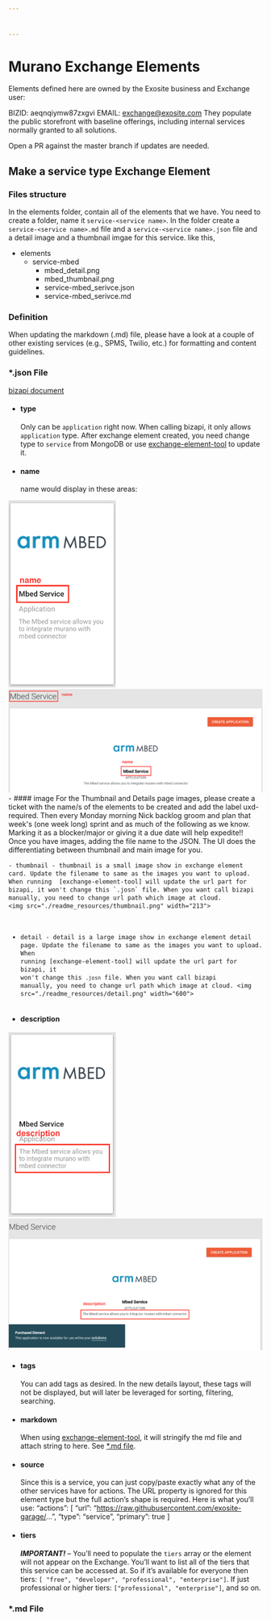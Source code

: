 ```yaml
---


---
```


<h1 id="murano-exchange-elements">Murano Exchange Elements</h1>
<p>Elements defined here are owned by the Exosite business and Exchange user:</p>
<p>BIZID: aeqnqiymw87zxgvi
EMAIL: <a href="mailto:exchange@exosite.com">exchange@exosite.com</a>
They populate the public storefront with baseline offerings, including internal services normally granted to all solutions.</p>
<p>Open a PR against the master branch if updates are needed.</p>
<h2 id="make-a-service-type-exchange-element">Make a service type Exchange Element</h2>
<h3 id="files-structure">Files structure</h3>
<p>In the elements folder, contain all of the elements that we have. You need to create a folder, name it <code>service-&lt;service name&gt;</code>. In the folder create  a <code>service-&lt;service name&gt;.md</code> file and a <code>service-&lt;service name&gt;.json</code> file and a detail image and a thumbnail imgae for this service.  like this,</p>
<ul>
<li>elements
<ul>
<li>service-mbed
<ul>
<li>mbed_detail.png</li>
<li>mbed_thumbnail.png</li>
<li>service-mbed_serivce.json</li>
<li>service-mbed_serivce.md</li>
</ul>
</li>
</ul>
</li>
</ul>
<h3 id="definition">Definition</h3>
<p>When updating the markdown (.md) file, please have a look at a couple of other existing services (e.g., SPMS, Twilio, etc.) for formatting and content guidelines.</p>
<h3 id="json-file">*.json File</h3>
<p><a href="https://docs.google.com/document/d/1VlFmkiNcBK9AX6BpgV-E_5EDGgt0K_L5exJcgv6gEDQ/edit#heading=h.l6fiheqnpa08">bizapi document</a></p>
<ul>
<li>
<h4 id="type">type</h4>
Only can be <code>application</code> right now. When calling bizapi, it only allows <code>application</code> type. After exchange element created, you need change type to <code>service</code> from MongoDB or use <a href="https://github.com/exosite/dqa-env/tree/master/bin/exchange-element-tool">exchange-element-tool</a> to update it.</li>
<li>
<h4 id="name">name</h4>
name would display in these areas:</li>
</ul>
<img src="./readme_resources/name.png" width="213">
<img src="./readme_resources/name2.png" width="600">
- #### image
	For the Thumbnail and Details page images, please create a ticket with the name/s of the elements to be created and add the label uxd-required. Then every Monday morning Nick backlog groom and plan that week's (one week long) sprint and as much of the following as we know.
Marking it as a blocker/major or giving it a due date will help expedite!!  
	Once you have images, adding the file name to the JSON.  The UI does the differentiating between thumbnail and main image for you.
<pre><code>- thumbnail - thumbnail is a small image show in exchange element card. Update the filename to same as the images you want to upload. When running  [exchange-element-tool] will update the url part for bizapi, it won't change this `.josn` file. When you want call bizapi manually, you need to change url path which image at cloud.
&lt;img src="./readme_resources/thumbnail.png" width="213"&gt;

- detail - detail is a large image show in exchange element detail page.  Update the filename to same as the images you want to upload. When running  [exchange-element-tool] will update the url part for bizapi, it won't change this `.josn` file. When you want call bizapi manually, you need to change url path which image at cloud.
&lt;img src="./readme_resources/detail.png" width="600"&gt;	
</code></pre>
<ul>
<li>
<h4 id="description">description</h4>
</li>
</ul>
<img src="./readme_resources/description.png" width="213">
<img src="./readme_resources/description2.png" width="600">
<ul>
<li>
<h4 id="tags">tags</h4>
You can add tags as desired.  In the new details layout, these tags will not be displayed, but will later be leveraged for sorting, filtering, searching.</li>
<li>
<h4 id="markdown">markdown</h4>
When using <a href="https://github.com/exosite/dqa-env/tree/master/bin/exchange-element-tool">exchange-element-tool</a>, it will stringify the md file and attach string to here. See <a href="#md-file">*.md file</a>.</li>
<li>
<h4 id="source">source</h4>
Since this is a service, you can just copy/paste exactly what any of the other services have for actions. The URL property is ignored for this element type but the full action’s shape is required.  Here is what you’ll use:
“actions”: [
“url”: “<a href="https://raw.githubusercontent.com/exosite-garage/">https://raw.githubusercontent.com/exosite-garage/</a>…”,
“type”: “service”,
“primary”: true
]</li>
<li>
<h4 id="tiers">tiers</h4>
<strong><em>IMPORTANT!</em></strong> – You’ll need to populate the <code>tiers</code> array or the element will not appear on the Exchange.  You’ll want to list all of the tiers that this service can be accessed at.  So if it’s available for everyone then tiers: <code>[ "free", "developer", "professional", "enterprise"]</code>. If just professional or higher tiers: <code>["professional", "enterprise"]</code>, and so on.</li>
</ul>
<h3 id="md-file">*.md File</h3>


